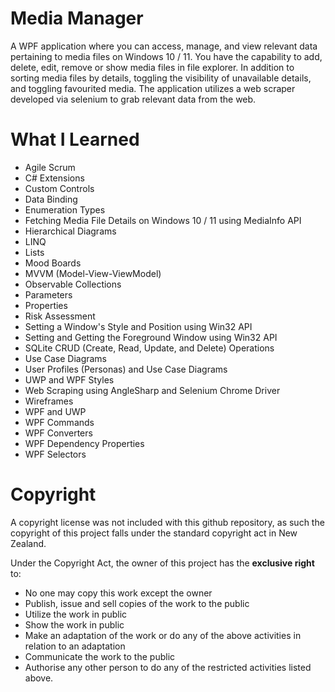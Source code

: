 # Media Manager

A WPF application where you can access, manage, and view relevant data pertaining to media files on Windows 10 / 11. You have the capability to add, delete, edit, remove or show media files in file explorer. In addition to sorting media files by details, toggling the visibility of unavailable details, and toggling favourited media. The application utilizes a web scraper developed via selenium to grab relevant data from the web.


# What I Learned
* Agile Scrum
* C# Extensions
* Custom Controls
* Data Binding
* Enumeration Types
* Fetching Media File Details on Windows 10 / 11 using MediaInfo API
* Hierarchical Diagrams
* LINQ
* Lists
* Mood Boards
* MVVM (Model-View-ViewModel)
* Observable Collections
* Parameters
* Properties
* Risk Assessment
* Setting a Window's Style and Position using Win32 API
* Setting and Getting the Foreground Window using Win32 API
* SQLite CRUD (Create, Read, Update, and Delete) Operations
* Use Case Diagrams
* User Profiles (Personas) and Use Case Diagrams
* UWP and WPF Styles
* Web Scraping using AngleSharp and Selenium Chrome Driver
* Wireframes
* WPF and UWP
* WPF Commands
* WPF Converters
* WPF Dependency Properties
* WPF Selectors


# Copyright
A copyright license was not included with this github repository, as such the copyright of this project falls under the standard copyright act in New Zealand.

Under the Copyright Act, the owner of this project has the **exclusive right** to:
* No one may copy this work except the owner
* Publish, issue and sell copies of the work to the public
* Utilize the work in public
* Show the work in public
* Make an adaptation of the work or do any of the above activities in relation to an adaptation
* Communicate the work to the public
* Authorise any other person to do any of the restricted activities listed above.
